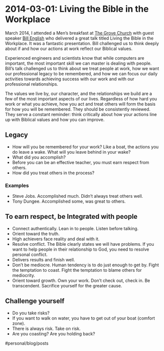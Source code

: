 # 2014-03-01: Living the Bible in the Workplace

March 2014, I attended a Men’s breakfast at [The Grove Church](https://www.mygrovechurch.org/) with guest speaker [Bill English](http://www.theplatinumgrp.com/employee/bill-english) who delivered a great talk titled Living the Bible in the Workplace. It was a fantastic presentation. Bill challenged us to think deeply about if and how our actions at work reflect our Biblical values.

Experienced engineers and scientists know that while computers are important, the most important skill we can master is dealing with people. Bill’s talk challenged us to think about we treat people at work, how we want our professional legacy to be remembered, and how we can focus our daily activities towards achieving success with our work and with our professional relationships.

The values we live by, our character, and the relationships we build are a few
of the most important aspects of our lives. Regardless of how hard you work or
what you achieve, how you act and treat others will form the basis for how you
will be remembered. They should be consistently reviewed. They serve a constant
reminder: think critically about how your actions line up with Biblical values
and how you can improve.

## Legacy

* How will you be remembered for your work? Like a boat, the actions you do
  leave a wake. What will you leave behind in your wake?
* What did you accomplish?
* Before you can be an effective teacher, you must earn respect from others.
* How did you treat others in the process?

### Examples

* Steve Jobs. Accomplished much. Didn’t always treat others well.
* Tony Dungee. Accomplished some, was great to others.

## To earn respect, be Integrated with people

* Connect authentically. Lean in to people. Listen before talking.
* Orient toward the truth.
* High achievers face reality and deal with it.
* Resolve conflict. The Bible clearly states we will have problems. If you want
  to help people in their relationship to God, you need to resolve personal
  conflict.
* Delivers results and finish well.
* Don’t be mediocre. Human tendency is to do just enough to get by. Fight the
  temptation to coast. Fight the temptation to blame others for mediocrity.
* Orient toward growth. Own your work. Don’t check out, check in. Be
  transcendent. Sacrifice yourself for the greater cause.

## Challenge yourself
* Do you take risks?
* If you want to walk on water, you have to get out of your boat (comfort zone).
* There is always risk. Take on risk.
* Are you coasting? Are you holding back?

#personal/blog/posts